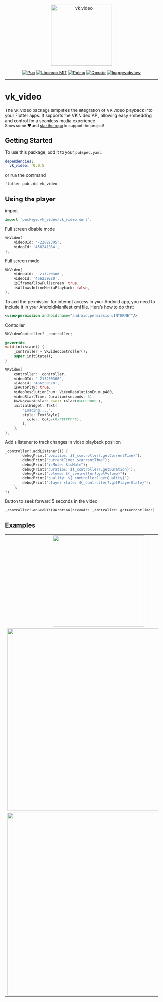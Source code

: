 <p align="center">
    <img src="https://github.com/ultra-rony/vk_video/blob/developer/screenshots/logo.png?raw=true" height="200" alt="vk_video" />
</p>

<p align="center">
    <a href="https://pub.dev/packages/vk_video"><img src="https://img.shields.io/badge/pub-v0.0.5-blue" alt="Pub"></a>
    <a href="https://opensource.org/licenses/MIT"><img src="https://img.shields.io/badge/license-MIT-purple.svg" alt="License: MIT"></a>
    <a href="https://pub.dev/packages/vk_video/score"><img src="https://img.shields.io/badge/points-160/160-green" alt="Points"></a>
    <a href="https://www.donationalerts.com/r/ultra_rony"><img src="https://img.shields.io/badge/support-donate-yellow" alt="Donate"></a>
    <a href="https://pub.dev/packages/flutter_inappwebview"><img src="https://img.shields.io/badge/flutter_inappwebview-v6.1.5-blue" alt="Inappwebview"></a>
</p>

---
# vk_video
<p>
    The vk_video package simplifies the integration of VK video playback into your Flutter apps. It supports the VK Video API, allowing easy embedding and control for a seamless media experience.<br>
   <span style="font-size: 0.9em"> Show some ❤️ and <a href="https://github.com/ultra-rony/vk_video">star the repo</a> to support the project! </span>
</p>

## Getting Started

To use this package, add it to your `pubspec.yaml`:

```yaml
dependencies:
  vk_video: ^0.0.5
```

or run the command

```bash
flutter pub add vk_video
```

## Using the player

import

```dart
import 'package:vk_video/vk_video.dart';
```

Full screen disable mode

```dart
VKVideo(
    videoOId: '-22822305',
    videoId: '456241864',
),
```

Full screen mode

```dart
VKVideo(
    videoOId: '-213200306',
    videoId: '456239020',
    isIframeAllowFullscreen: true,
    isAllowsInlineMediaPlayback: false,
),
```

To add the permission for internet access in your Android app, you need to include it in your AndroidManifest.xml file. Here’s how to do that:

```xml
<uses-permission android:name="android.permission.INTERNET"/>
```

Controller

```dart
VKVideoController? _controller;

@override
void initState() {
    _controller = VKVideoController();
    super.initState();
}

VKVideo(
    controller: _controller,
    videoOId: '-213200306',
    videoId: '456239020',
    isAutoPlay: true,
    videoResolutionEnum: VideoResolutionEnum.p480,
    videoStartTime: Duration(seconds: 3),
    backgroundColor: const Color(0xFF000000),
    initialWidget: Text(
        "Loading....",
        style: TextStyle(
          color: Color(0xFFFFFFFF),
        ),
    ),
),
```

Add a listener to track changes in video playback position

```dart
_controller?.addListener(() {
        debugPrint("position: ${_controller!.getCurrentTime}");
        debugPrint("currentTime: $currentTime");
        debugPrint("isMute: $isMute");
        debugPrint("duration: ${_controller?.getDuration}");
        debugPrint("volume: ${_controller?.getVolume}");
        debugPrint("quality: ${_controller?.getQuality}");
        debugPrint("player state: ${_controller?.getPlayerState}");
    };
);
```

Button to seek forward 5 seconds in the video

```dart
_controller?.onSeekTo(Duration(seconds: _controller!.getCurrentTime!) + Duration(seconds: 5));
```

## Examples

<div style="text-align: center">
    <table>
        <tr>
            <td style="text-align: center">
                <img src="https://github.com/ultra-rony/vk_video/blob/developer/screenshots/image-10-01-25-07-57-1.png?raw=true" width="300" alt=""/>
            </td>
        </tr>
        <tr>
            <td style="text-align: center">
                <img src="https://github.com/ultra-rony/vk_video/blob/developer/screenshots/image-10-01-25-07-57-2.png?raw=true" width="600" alt=""/>
            </td>
        </tr>
        <tr>
            <td style="text-align: center">
                <img src="https://github.com/ultra-rony/vk_video/blob/developer/screenshots/image-10-01-25-07-57.png?raw=true" width="600" alt=""/>
            </td>
        </tr>
    </table>
</div>


